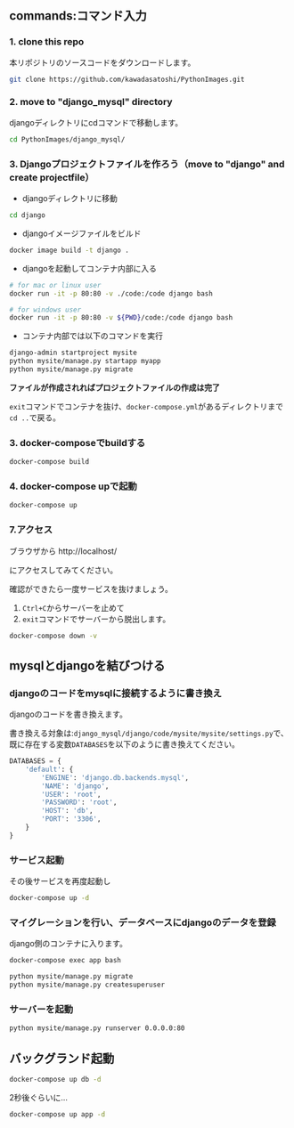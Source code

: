 

## commands:コマンド入力


### 1. clone this repo

本リポジトリのソースコードをダウンロードします。

```sh
git clone https://github.com/kawadasatoshi/PythonImages.git
```


### 2. move to "django_mysql" directory

djangoディレクトリにcdコマンドで移動します。

```sh
cd PythonImages/django_mysql/
```


### 3. Djangoプロジェクトファイルを作ろう（move to "django" and create projectfile）

- djangoディレクトリに移動

```sh
cd django
```

- djangoイメージファイルをビルド

```sh
docker image build -t django .
```

- djangoを起動してコンテナ内部に入る

```sh
# for mac or linux user
docker run -it -p 80:80 -v ./code:/code django bash
```

```sh
# for windows user
docker run -it -p 80:80 -v ${PWD}/code:/code django bash
```

- コンテナ内部では以下のコマンドを実行

```sh
django-admin startproject mysite
python mysite/manage.py startapp myapp
python mysite/manage.py migrate
```

**ファイルが作成されればプロジェクトファイルの作成は完了**

`exit`コマンドでコンテナを抜け、`docker-compose.yml`があるディレクトリまで`cd ..`で戻る。



### 3. docker-composeでbuildする

```sh
docker-compose build
```


### 4. docker-compose upで起動

```sh
docker-compose up
```


### 7.アクセス

ブラウザから http://localhost/

にアクセスしてみてください。

確認ができたら一度サービスを抜けましょう。

1. `Ctrl+C`からサーバーを止めて
2. `exit`コマンドでサーバーから脱出します。

```sh
docker-compose down -v
```

## mysqlとdjangoを結びつける

### djangoのコードをmysqlに接続するように書き換え

djangoのコードを書き換えます。

書き換える対象は:`django_mysql/django/code/mysite/mysite/settings.py`で、既に存在する変数`DATABASES`を以下のように書き換えてください。

```py
DATABASES = {
    'default': {
        'ENGINE': 'django.db.backends.mysql',
        'NAME': 'django',
        'USER': 'root',
        'PASSWORD': 'root',
        'HOST': 'db',
        'PORT': '3306',
    }
}
```

### サービス起動

その後サービスを再度起動し

```sh
docker-compose up -d
```

### マイグレーションを行い、データベースにdjangoのデータを登録

django側のコンテナに入ります。

```sh
docker-compose exec app bash
```


```sh
python mysite/manage.py migrate
python mysite/manage.py createsuperuser
```

### サーバーを起動

```sh
python mysite/manage.py runserver 0.0.0.0:80
```


## バックグランド起動


```sh
docker-compose up db -d
```

2秒後ぐらいに...


```sh
docker-compose up app -d
```












